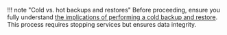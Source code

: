 !!! note "Cold vs. hot backups and restores"
    Before proceeding, ensure you fully understand [the implications of performing a cold backup and restore](/thehive/operations/backup-restore/cold-hot-backup-restore/). This process requires stopping services but ensures data integrity.